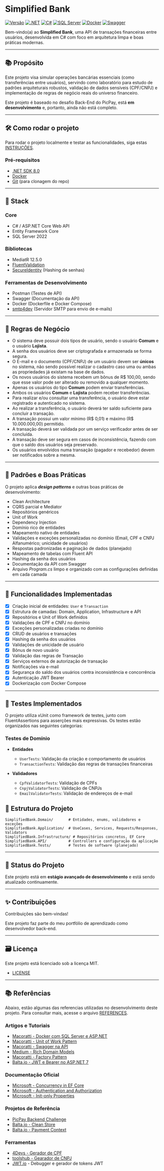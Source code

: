 # Simplified Bank

[![Versão](https://img.shields.io/badge/version-1.0.0-blue.svg)](https://img.shields.io/badge/version-1.0.0-blue.svg)
[![.NET](https://img.shields.io/badge/.NET-8.0-5C2D91)](https://dotnet.microsoft.com/download/dotnet/8.0)
[![C#](https://img.shields.io/badge/C%23-12.0-239120)](https://docs.microsoft.com/en-us/dotnet/csharp/)
[![SQL Server](https://img.shields.io/badge/SQL%20Server-2022-CC2927?logo=microsoft-sql-server)](https://www.microsoft.com/sql-server)
[![Docker](https://img.shields.io/badge/Docker-enabled-2496ED?logo=docker)](https://www.docker.com/)
[![Swagger](https://img.shields.io/badge/Swagger-UI-85EA2D?logo=swagger)](https://swagger.io/)

Bem-vindo(a) ao **Simplified Bank**, uma API de transações financeiras entre usuários, desenvolvida em C# com foco em
arquitetura limpa e boas práticas modernas.

---

## 📚 Propósito

Este projeto visa simular operações bancárias essenciais (como transferências entre usuários), servindo como laboratório
para estudo de padrões arquiteturais robustos, validação de dados sensíveis (CPF/CNPJ) e implementação de regras de
negócio reais do universo financeiro.

Este projeto é baseado no desafio Back-End do PicPay, está **em desenvolvimento** e, portanto, ainda não está completo.

---

## 🛠️ Como rodar o projeto

Para rodar o projeto localmente e testar as funcionalidades, siga estas [INSTRUÇÕES](INSTRUCTIONS.md).

### Pré-requisitos

- [.NET SDK 8.0](https://dotnet.microsoft.com/download/dotnet/8.0)
- [Docker](https://www.docker.com/products/docker-desktop/)
- [Git](https://git-scm.com/downloads) (para clonagem do repo)

---

## 🚀 Stack

### Core

- C# / ASP.NET Core Web API
- Entity Framework Core
- SQL Server 2022

### Bibliotecas

- MediatR 12.5.0
- [FluentValidation](https://github.com/FluentValidation/FluentValidation)
- [SecureIdentity](https://github.com/andrebaltieri/SecureIdentity) (Hashing de senhas)

### Ferramentas de Desenvolvimento

- Postman (Testes de API)
- Swagger (Documentação da API)
- Docker (Dockerfile e Docker Compose)
- [smtp4dev](https://github.com/rnwood/smtp4dev) (Servidor SMTP para envio de e-mails)

---

## 📄 Regras de Negócio

- O sistema deve possuir dois tipos de usuário, sendo o usuário **Comum** e o usuário **Lojista**.
- A senha dos usuários deve ser criptografada e armazenada se forma segura.
- O E-mail e o documento (CPF/CNPJ) de um usuário devem ser **únicos** no sistema, não sendo possível realizar o
  cadastro caso uma ou ambas as propriedades já existam na base de dados.
- Os novos usuários do sistema recebem um bônus de R$ 100,00, sendo que esse valor pode ser alterado ou removido a
  qualquer momento.
- Apenas os usuários do tipo **Comum** podem enviar transferências.
- Ambos os usuários **Comum** e **Lojista** podem receber transferências.
- Para realizar e/ou consultar uma transferência, o usuário deve estar registrado e autenticado no sistema.
- Ao realizar a transferência, o usuário deverá ter saldo suficiente para concluir a transação.
- A transação possui um valor mínimo (R\$ 0,01) e máximo (R\$ 10.000.000,00) permitido.
- A transação deverá ser validada por um serviço verificador antes de ser concluída.
- A transação deve ser segura em casos de inconsistência, fazendo com que o saldo dos usuários seja preservado.
- Os usuários envolvidos numa transação (pagador e recebedor) devem ser notificados sobre a mesma.

---

## 🛞 Padrões e Boas Práticas

O projeto aplica **_design patterns_** e outras boas práticas de desenvolvimento:

- Clean Architecture
- CQRS parcial e Mediator
- Repositórios genéricos
- Unit of Work
- Dependency Injection
- Domínio rico de entidades
- Mapeamento nativo de entidades
- Validações e exceções personalizadas no domínio (Email, CPF e CNPJ Alfanumérico; unicidade de usuários)
- Respostas padronizadas e paginação de dados (planejado)
- Mapeamento de tabelas com Fluent API
- Hashing da senha dos usuários
- Documentação da API com Swagger
- Arquivo _Program.cs_ limpo e organizado com as configurações definidas em cada camada

---

## 🎯 Funcionalidades Implementadas

- [x] Criação inicial de entidades: `User` e `Transaction`
- [x] Estrutura de camadas: Domain, Application, Infrastructure e API
- [x] Repositórios e Unit of Work definidos
- [x] Validações de CPF e CNPJ no domínio
- [x] Exceções personalizadas criadas no domínio
- [x] CRUD de usuários e transações
- [x] Hashing da senha dos usuários
- [x] Validações de unicidade de usuário
- [x] Bônus de novo usuário
- [x] Validação das regras de Transação
- [x] Serviços externos de autorização de transação
- [x] Notificações via e-mail
- [x] Segurança do saldo dos usuários contra inconsistência e concorrência
- [x] Autenticação JWT Bearer
- [x] Dockerização com Docker Compose

---

## 🧪 Testes Implementados

O projeto utiliza xUnit como framework de testes, junto com FluentAssertions para asserções mais expressivas. Os testes estão organizados nas seguintes categorias:

### Testes de Domínio

- **Entidades**
    - `UserTests`: Validação da criação e comportamento de usuários
    - `TransactionTests`: Validação das regras de transações financeiras

- **Validadores**
    - `CpfValidatorTests`: Validação de CPFs
    - `CnpjValidatorTests`: Validação de CNPJs
    - `EmailValidatorTests`: Validação de endereços de e-mail

## 📂 Estrutura do Projeto

```plaintext
SimplifiedBank.Domain/       # Entidades, enums, validadores e exceções
SimplifiedBank.Application/  # UseCases, Services, Requests/Responses, Validators
SimplifiedBank.Infrastructure/ # Repositórios concretos, EF Core
SimplifiedBank.API/          # Controllers e configuração da aplicação
SimplifiedBank.Tests/        # Testes de software (planejado)
```

---

## 📌 Status do Projeto

Este projeto está em **estágio avançado de desenvolvimento** e está sendo atualizado continuamente.

---

## ✨ Contribuições

Contribuições são bem-vindas!

Este projeto faz parte do meu portfólio de aprendizado como desenvolvedor back-end.

---

## 🗃️ Licença

Este projeto está licenciado sob a licença MIT.

* [LICENSE](LICENSE)

---

## 📚 Referências
Abaixo, estão algumas das referencias utilizadas no desenvolvimento deste projeto. Para consultar mais, acesse o arquivo [REFERENCES](docs/references.txt).

### Artigos e Tutoriais
- [Macoratti - Docker com SQL Server e ASP.NET](https://www.macoratti.net/21/04/docker_sqlasp1.htm)
- [Macoratti - Unit of Work Pattern](https://www.macoratti.net/16/01/net_uow2.htm)
- [Macoratti - Swagger na API](https://macoratti.net/22/04/swagger_aprdoc2.htm)
- [Medium - Rich Domain Models](https://medium.com/@aboutcoding/rich-domain-models-22f176ad6f1b)
- [Macoratti - Factory Pattern](https://www.macoratti.net/19/09/c_factory1.htm)
- [Balta.io - JWT e Bearer no ASP.NET 7](https://balta.io/blog/autenticacao-e-autorizacao-com-jwt-e-bearer-no-aspnet-7)

### Documentação Oficial
- [Microsoft - Concurrency in EF Core](https://learn.microsoft.com/en-us/ef/core/saving/concurrency?tabs=fluent-api)
- [Microsoft - Authentication and Authorization](https://learn.microsoft.com/pt-br/aspnet/web-api/overview/security/authentication-and-authorization-in-aspnet-web-api)
- [Microsoft - Init-only Properties](https://learn.microsoft.com/en-us/dotnet/csharp/language-reference/keywords/init)

### Projetos de Referência
- [PicPay Backend Challenge](https://github.com/PicPay/picpay-desafio-backend)
- [Balta.io - Clean Store](https://github.com/balta-io/2506)
- [Balta.io - Payment Context](https://github.com/balta-io/1975)


### Ferramentas
- [4Devs - Gerador de CPF](https://www.4devs.com.br/gerador_de_cpf)
- [toolshub - Gearador de CNPJ](https://toolshub.com.br/gerador-cnpj-filial)
- [JWT.io](https://www.jwt.io/) - Debugger e gerador de tokens JWT